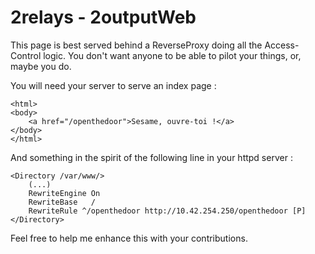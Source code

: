 2relays - 2outputWeb
====================

This page is best served behind a ReverseProxy doing all the Access-Control logic.
You don't want anyone to be able to pilot your things, or, maybe you do.

You will need your server to serve an index page :

    <html>
    <body>
        <a href="/openthedoor">Sesame, ouvre-toi !</a>
    </body>
    </html>

And something in the spirit of the following line in your httpd server :

    <Directory /var/www/>
        (...)
        RewriteEngine On
        RewriteBase   /
        RewriteRule ^/openthedoor http://10.42.254.250/openthedoor [P]
    </Directory>

Feel free to help me enhance this with your contributions.